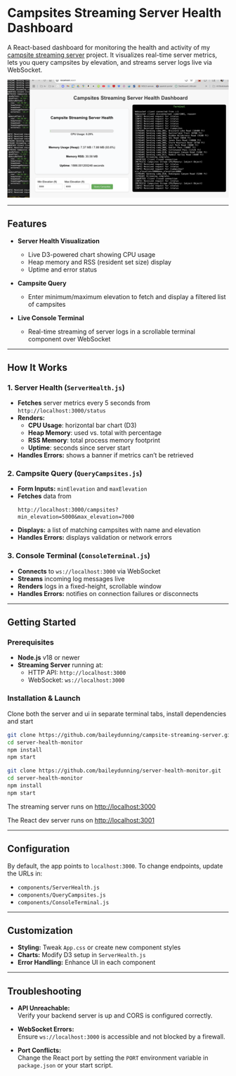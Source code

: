 # Campsites Streaming Server Health Dashboard

A React-based dashboard for monitoring the health and activity of my [campsite streaming server](https://github.com/baileydunning/campsite-streaming-server) project. It visualizes real-time server metrics, lets you query campsites by elevation, and streams server logs live via WebSocket.

![Dashboard UI](./public/ui.png)

---

## Features

- **Server Health Visualization**
  - Live D3-powered chart showing CPU usage  
  - Heap memory and RSS (resident set size) display  
  - Uptime and error status

- **Campsite Query**
  - Enter minimum/maximum elevation to fetch and display a filtered list of campsites

- **Live Console Terminal**
  - Real-time streaming of server logs in a scrollable terminal component over WebSocket

---

## How It Works

### 1. Server Health (`ServerHealth.js`)
- **Fetches** server metrics every 5 seconds from  
  `http://localhost:3000/status`
- **Renders:**
  - **CPU Usage**: horizontal bar chart (D3)  
  - **Heap Memory**: used vs. total with percentage  
  - **RSS Memory**: total process memory footprint  
  - **Uptime**: seconds since server start
- **Handles Errors:** shows a banner if metrics can’t be retrieved

### 2. Campsite Query (`QueryCampsites.js`)
- **Form Inputs:** `minElevation` and `maxElevation`
- **Fetches** data from  
  ```
  http://localhost:3000/campsites?min_elevation=5000&max_elevation=7000
  ```
- **Displays:** a list of matching campsites with name and elevation
- **Handles Errors:** displays validation or network errors

### 3. Console Terminal (`ConsoleTerminal.js`)
- **Connects** to `ws://localhost:3000` via WebSocket
- **Streams** incoming log messages live
- **Renders** logs in a fixed-height, scrollable window
- **Handles Errors:** notifies on connection failures or disconnects

---

## Getting Started

### Prerequisites
- **Node.js** v18 or newer
- **Streaming Server** running at:
  - HTTP API: `http://localhost:3000`
  - WebSocket: `ws://localhost:3000`

### Installation & Launch

Clone both the server and ui in separate terminal tabs, install dependencies and start

```bash
git clone https://github.com/baileydunning/campsite-streaming-server.git
cd server-health-monitor
npm install
npm start
```

```bash
git clone https://github.com/baileydunning/server-health-monitor.git
cd server-health-monitor
npm install
npm start
```

The streaming server runs on [http://localhost:3000](http://localhost:3000) 

The React dev server runs on [http://localhost:3001](http://localhost:3001)

---

## Configuration

By default, the app points to `localhost:3000`. To change endpoints, update the URLs in:

- `components/ServerHealth.js`
- `components/QueryCampsites.js`
- `components/ConsoleTerminal.js`

---

## Customization

- **Styling:** Tweak `App.css` or create new component styles  
- **Charts:** Modify D3 setup in `ServerHealth.js`  
- **Error Handling:** Enhance UI in each component

---

## Troubleshooting

- **API Unreachable:**  
  Verify your backend server is up and CORS is configured correctly.

- **WebSocket Errors:**  
  Ensure `ws://localhost:3000` is accessible and not blocked by a firewall.

- **Port Conflicts:**  
  Change the React port by setting the `PORT` environment variable in `package.json` or your start script.
